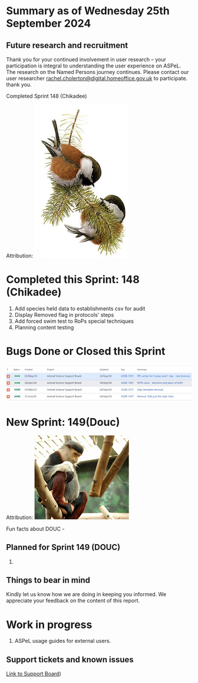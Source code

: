 # Summary as of Wednesday 25th September 2024



## Future research and recruitment 

Thank you for your continued involvement in user research – your participation is integral to understanding the user experience on ASPeL. The research on the Named Persons journey continues. Please contact our user researcher rachel.cholerton@digital.homeoffice.gov.uk to participate. thank you.  
 


Completed Sprint 148 (Chikadee)



Attribution:
![Louis Agassiz Fuertes (1874-1927) artist, authors of the written work variously listed as Harriman Alaska Expedition (1899), Edward Henry Harriman, Clinton Hart Merriam, Public domain, via Wikimedia Commons](graphs/256px-chickadee.jpg)









# Completed this Sprint: 148 (Chikadee)
1) Add species held data to establishments csv for audit
2) Display Removed flag in protocols' steps
3) Add forced swim test to RoPs special techniques
4) Planning content testing

 

# Bugs Done or Closed this Sprint

![Bugs Done or Closed 25092024](Bugs25-09-24.jpg)








# New Sprint: 149(Douc)








Attribution:
![Art G., CC BY 2.0 <https://creativecommons.org/licenses/by/2.0>, via Wikimedia Commons](graphs/Douc.jpg)







Fun facts about DOUC - 




## Planned for Sprint 149 (DOUC)

1)
   


   


## Things to bear in mind
Kindly let us know how we are doing in keeping you informed. We appreciate your feedback on the content of this report.

# Work in progress
1) ASPeL usage guides for external users.
  

   
 
   
## Support tickets and known issues
[Link to Support Board](https://collaboration.homeoffice.gov.uk/jira/secure/RapidBoard.jspa?rapidView=1717))





  

   
 
   
